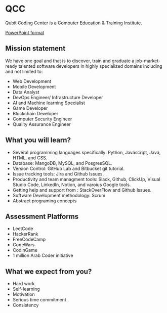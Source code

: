 # QCC

Qubit Coding Center is a Computer Education & Training Institute.

[PowerPoint format](https://docs.google.com/presentation/d/e/2PACX-1vT6t4uXux2kVe-1gAs9yd-dLuHq9NFQebAk1PJruvq4wSPfvVeWU9OV_LKTI9Sg-rY_iZugayoHAy6K/pub?start=false&loop=false&delayms=3000)

## Mission statement

We have one goal and that is to discover, train and graduate a job-market-ready talented software developers in highly specialized domains including and not limited to: 

- Web Development
- Mobile Development
- Data Analyst
- DevOps Engineer/ Infrastructure Developer
- AI and Machine learning Specialist
- Game Developer
- Blockchain Developer
- Computer Security Engineer
- Quality Assurance Engineer

## What you will learn?

- Several programming languages specifically: Python, Javascript, Java, HTML, and CSS.
- Database: MangoDB, MySQL, and PosgresSQL.
- Version Control: GitHub Lab and Bitbucket git tutorial.
- Issue tracking tools: Jira and Github Issues.
- Productivity and team managment tools: Slack, Github, ClickUp, Visual Studio Code, LinkedIn, Notion, and varoius Google tools.
- Getting help and support from : StackOverFlow and Github Issues.
- Software Development methodology: Scrum
- Abstract programing concepts

## Assessment Platforms
- LeetCode
- HackerRank
- FreeCodeCamp
- CodeWars
- CodinGame
- 1 million Arab Coder initiative


## What we expect from you?

- Hard work
- Self-learning
- Motivation
- Serious time commitment
- Consistency
